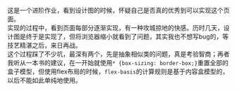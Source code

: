 这是一个进阶作业，看到设计图的时候，怀疑自己是否真的优秀到可以实现这个页面。  
实现的过程中，看到页面每部分逐渐实现，有一种攻城掠地的快感。历时几天，设计图是终于是实现了，但将浏览器缩小就看到了问题，其实我也不想写bug的，等技艺精湛之后，来日再战。  
这个过程踩了不少坑，最深有两个，先是抽象相似类的问题，真是考验智商；再者我听从一本书的建议，在一开始就使用`* {box-sizing: border-box;}`重置全部的盒子模型，但使用flex布局的时候，`flex-basis`的计算规则是基于内容盒模型的，以后不能如此单纯地使用。
